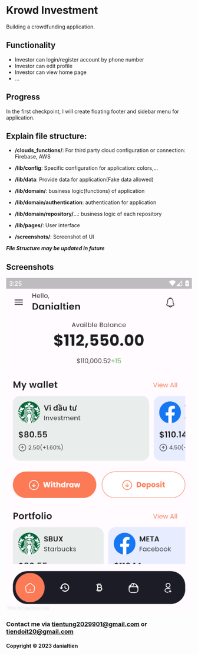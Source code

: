 # Krowd Investment

Building a crowdfunding application.

## Functionality
- Investor can login/register account by phone number
- Investor can edit profile
- Investor can view home page
- ...

## Progress
In the first checkpoint, I will create floating footer and sidebar menu for application.


## Explain file structure:
- **/clouds_functions/**: For third party cloud configuration or connection: Firebase, AWS

- **/lib/config**: Specific configuration for application: colors,...
- **/lib/data**: Provide data for application(Fake data allowed)
- **/lib/domain/**: business logic(functions) of application
- **/lib/domain/authentication**: authentication for application
- **/lib/domain/repository/**...: business logic of each repository
- **/lib/pages/**: User interface

- **/screenshots/**: Screenshot of UI

***File Structure may be updated in future***



## Screenshots
![Build Progress](https://github.com/krowd-investment/mobile/blob/main/screenshots/home.png)



### Contact me via tientung2029901@gmail.com or tiendoit20@gmail.com 
#### Copyright &#169; 2023 danialtien 

